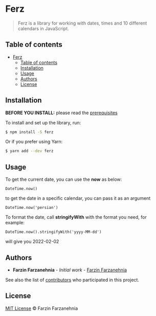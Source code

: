 # Ferz

> Ferz is a library for working with dates, times and 10 different calendars in JavaScript.

## Table of contents

- [Ferz](#ferz)
  - [Table of contents](#table-of-contents)
  - [Installation](#installation)
  - [Usage](#usage)
  - [Authors](#authors)
  - [License](#license)

## Installation

**BEFORE YOU INSTALL:** please read the [prerequisites](#prerequisites)

To install and set up the library, run:

```sh
$ npm install -S ferz
```

Or if you prefer using Yarn:

```sh
$ yarn add --dev ferz
```

## Usage
To get the current date, you can use the **now** as below:
```
DateTime.now()
```
to get the date in a specific calendar, you can pass it as an argument
```
DateTime.now('persian')
``` 

To format the date, call **stringifyWith** with the format you need, for example:
```
DateTime.now().stringifyWith('yyyy-MM-dd')
```
will give you 2022-02-02


## Authors

* **Farzin Farzanehnia** - *Initial work* - [Farzin Farzanehnia](https://github.com/farzinfweb)

See also the list of [contributors](https://github.com/farzinfweb/ferz/contributors) who participated in this project.

## License

[MIT License](https://farzinfweb.mit-license.org/2019) © Farzin Farzanehnia
